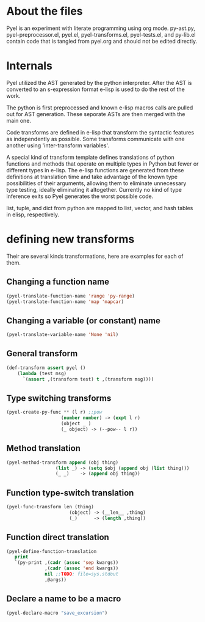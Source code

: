 # About the files
Pyel is an experiment with literate programming using org mode.
py-ast.py, pyel-preprocessor.el, pyel.el, pyel-transforms.el, pyel-tests.el, and py-lib.el contain code that is tangled from pyel.org and should not be edited directly.

# Internals
Pyel utilized the AST generated by the python interpreter. After the AST is converted to an s-expression format e-lisp is used to do the rest of the work.

The python is first preprocessed and known e-lisp macros calls are pulled out for AST generation. These seporate ASTs are then merged with the main one. 

Code transforms are defined in e-lisp that transform the syntactic features as independently as possible. Some transforms communicate with one another using 'inter-transform variables'.

A special kind of transform template defines translations of python functions and methods that operate on multiple types in Python but fewer or different types in e-lisp. The e-lisp functions are generated from these definitions at translation time and take advantage of the known type possibilities of their arguments, allowing them to eliminate unnecessary type testing, ideally eliminating it altogether. Currently no kind of type inference exits so Pyel generates the worst possible code.

list, tuple, and dict from python are mapped to list, vector, and hash tables in elisp, respectively.

# defining new transforms
Their are several kinds transformations, here are examples for each of them.

## Changing a function name

```cl
(pyel-translate-function-name 'range 'py-range)
(pyel-translate-function-name 'map 'mapcar)
```

## Changing a variable (or constant) name

```cl
(pyel-translate-variable-name 'None 'nil)
```

## General transform

```cl
(def-transform assert pyel ()
    (lambda (test msg) 
      `(assert ,(transform test) t ,(transform msg))))
```

## Type switching transforms
```cl
(pyel-create-py-func ** (l r) ;;pow
                    (number number) -> (expt l r)
                    (object _ ) 
                    (_ object) -> (--pow-- l r))
```		    

## Method translation
```cl
(pyel-method-transform append (obj thing)
                  (list _) -> (setq $obj (append obj (list thing)))
                  (_ _)    -> (append obj thing))
```		  

## Function type-switch translation
```cl
(pyel-func-transform len (thing)
                       (object) -> (__len__ ,thing)
                       (_)      -> (length ,thing))
```		       

## Function direct translation

```cl
(pyel-define-function-translation
   print
   `(py-print ,(cadr (assoc 'sep kwargs))
              ,(cadr (assoc 'end kwargs))
              nil ;;TODO: file=sys.stdout
              ,@args))
```	      
## Declare a name to be a macro

```cl
(pyel-declare-macro "save_excursion")
```
